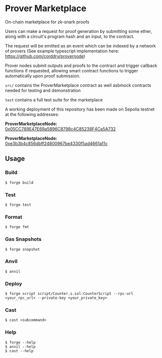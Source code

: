 # Prover Marketplace
On-chain marketplace for zk-snark proofs

Users can make a request for proof generation by submitting some ether, along with a circuit's program hash and an input, to the contract.

The request will be emitted as an event which can be indexed by a network of provers (See example typescript implementation here: https://github.com/corddry/provernode)

Prover nodes submit outputs and proofs to the contract and trigger callback functions if requested, allowing smart contract functions to trigger automatically upon proof submission.

```src/``` contains the ProverMarketplace contract as well asbmock contracts needed for testing and demonstration

```test``` contains a full test suite for the marketplace

A working deployment of this repository has been made on Sepolia testnet at the following addresses:

**ProverMarketplaceNode:** [0x05CC789E47E69a5896C8798c4C85238F4Ca5A732](https://sepolia.etherscan.io/address/0x05CC789E47E69a5896C8798c4C85238F4Ca5A732)

**ProverMarketplaceNode:** [0xe3b3b4c856dbff24800967be4330f5ad4661a11c](https://sepolia.etherscan.io/address/0xe3b3b4c856dbff24800967be4330f5ad4661a11c)


## Usage

### Build

```shell
$ forge build
```

### Test

```shell
$ forge test
```

### Format

```shell
$ forge fmt
```

### Gas Snapshots

```shell
$ forge snapshot
```

### Anvil

```shell
$ anvil
```

### Deploy

```shell
$ forge script script/Counter.s.sol:CounterScript --rpc-url <your_rpc_url> --private-key <your_private_key>
```

### Cast

```shell
$ cast <subcommand>
```

### Help

```shell
$ forge --help
$ anvil --help
$ cast --help
```
